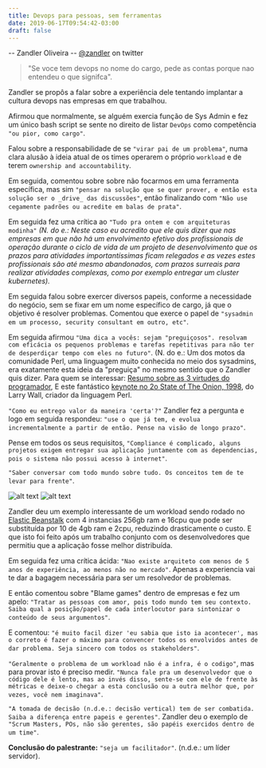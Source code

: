```yaml
---
title: Devops para pessoas, sem ferramentas
date: 2019-06-17T09:54:42-03:00
draft: false
---
```


-- Zandler Oliveira
-- [@zandler](https://twitter.com/zandler) on twitter

> "Se voce tem devops no nome do cargo, pede as contas porque nao entendeu o que signifca".

Zandler se propôs a falar sobre a experiência dele tentando implantar a cultura devops nas empresas em que trabalhou.

Afirmou que normalmente, se alguém exercia função de Sys Admin e fez um único bash script se sente no direito de listar `DevOps` como competência `"ou pior, como cargo"`.

Falou sobre a responsabilidade de se `"virar pai de um problema"`, numa clara alusão à ideia atual de os times operarem o próprio `workload` e de terem `ownership and accountability`. 

Em seguida, comentou sobre sobre não focarmos em uma ferramenta específica, mas sim `"pensar na solução que se quer prover, e então esta solução ser o _drive_ das discussões"`, então finalizando com `"Não use cegamente padrões ou acredite em balas de prata"`.

Em seguida fez uma crítica ao `"Tudo pra ontem e com arquiteturas modinha"` _(N. do e.: Neste caso eu acredito que ele quis dizer que nas empresas em que não há um envolvimento efetivo dos profissionais de operação durante o ciclo de vida de um projeto de desenvolvimento que os prazos para atividades importantíssimas ficam relegados e as vezes estes profissionais são até mesmo abandonados, com prazos surreais para realizar atividades complexas, como por exemplo entregar um cluster kubernetes)._

Em seguida falou sobre exercer diversos papeis, conforme a necessidade do negócio, sem se fixar em um nome específico de cargo, já que o objetivo é resolver problemas. Comentou que exerce o papel de `"sysadmin em um processo, security consultant em outro, etc"`.

Em seguida afirmou `"Uma dica a vocês: sejam "preguiçosos". resolvam com eficácia os pequenos problemas e tarefas repetitivas para não ter de desperdiçar tempo com eles no futuro"`. (N. do e.: Um dos motos da comunidade Perl, uma linguagem muito conhecida no meio dos sysadmins, era exatamente esta ideia da "preguiça" no mesmo sentido que o Zandler quis dizer. Para quem se interessar: [Resumo sobre as 3 virtudes do programador](http://threevirtues.com/), E este fantástico [keynote no 2o State of The Onion, 1998](https://www.perl.com/pub/1998/08/show/onion.html/), do Larry Wall, criador da linguagem Perl.

`"Como eu entrego valor da maneira 'certa'?"` Zandler fez a pergunta e logo em seguida respondeu: `"use o que já tem, e evolua incrementalmente a partir de então. Pense na visão de longo prazo"`. 

Pense em todos os seus requisitos, `"Compliance é complicado, alguns projetos exigem entregar sua aplicação juntamente com as dependencias, pois o sistema não possui acesso à internet"`.

`"Saber conversar com todo mundo sobre tudo. Os conceitos tem de te levar para frente"`.

![alt text][zandler-happypath1]
![alt text][zandler-happypath2]

Zandler deu um exemplo interessante de um workload sendo rodado no [Elastic Beanstalk](https://aws.amazon.com/elasticbeanstalk/) com 4 instancias 256gb ram e 16cpu que pode ser substituída por 10 de 4gb ram e 2cpu, reduzindo drasticamente o custo. E que isto foi feito após um trabalho conjunto com os desenvolvedores que permitiu que a aplicação fosse melhor distribuída.

Em seguida fez uma crítica ácida: `"Nao existe arquiteto com menos de 5 anos de experiência, ao menos não no mercado"`. Apenas a experiencia vai te dar a bagagem necessária para ser um resolvedor de problemas.

E então comentou sobre "Blame games" dentro de empresas e fez um apelo: `"Tratar as pessoas com amor, pois todo mundo tem seu contexto. Saiba qual a posição/papel de cada interlocutor para sintonizar o conteúdo de seus argumentos"`.

E comentou: `"é muito facil dizer 'eu sabia que isto ia acontecer', mas o correto é fazer o máximo para convencer todos os envolvidos antes de dar problema. Seja sincero com todos os stakeholders"`.

`"Geralmente o problema de um workload não é a infra, é o codigo"`, mas para provar isto é preciso medir. `"Nunca fale pra um desenvolvedor que o código dele é lento, mas ao invés disso, sente-se com ele de frente às métricas e deixe-o chegar a esta conclusão ou a outra melhor que, por vezes, você nem imaginava"`.

`"A tomada de decisão (n.d.e.: decisão vertical) tem de ser combatida. Saiba a diferença entre papeis e gerentes"`. Zandler deu o exemplo de `"Scrum Masters, POs, não são gerentes, são papéis exercidos dentro de um time"`.

**Conclusão do palestrante:** `"seja um facilitador"`. (n.d.e.: um líder servidor).

[zandler-happypath1]: /images/tdcbh-day1/zandler-happypath1.jpg "Caminho feliz do devops"

[zandler-happypath2]: /images/tdcbh-day1/zandler-happypath2.jpg "Caminho feliz do devops"

